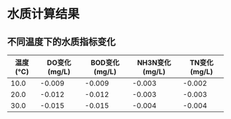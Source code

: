 # 水质计算结果

## 不同温度下的水质指标变化

| 温度(°C) | DO变化(mg/L) | BOD变化(mg/L) | NH3N变化(mg/L) | TN变化(mg/L) |
|---------|-------------|--------------|---------------|-------------|
|    10.0 |      -0.009 |       -0.009 |        -0.003 |      -0.002 |
|    20.0 |      -0.012 |       -0.012 |        -0.003 |      -0.003 |
|    30.0 |      -0.015 |       -0.015 |        -0.004 |      -0.004 |
